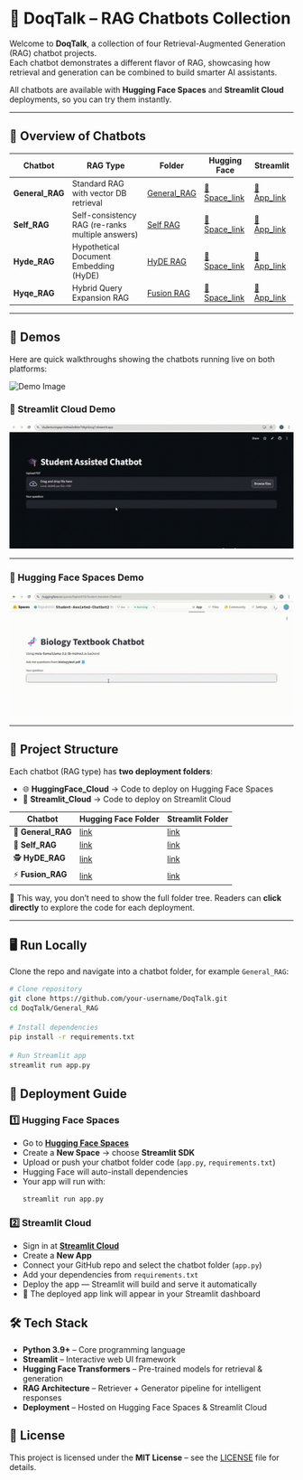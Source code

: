 # 🤖 DoqTalk – RAG Chatbots Collection  

Welcome to **DoqTalk**, a collection of four Retrieval-Augmented Generation (RAG) chatbot projects.  
Each chatbot demonstrates a different flavor of RAG, showcasing how retrieval and generation can be combined to build smarter AI assistants.  

All chatbots are available with **Hugging Face Spaces** and **Streamlit Cloud** deployments, so you can try them instantly.  

---

## 📌 Overview of Chatbots  

| Chatbot | RAG Type | Folder | Hugging Face | Streamlit |
|---------|----------|--------|--------------|------------|
| **General_RAG** | Standard RAG with vector DB retrieval | [General_RAG](./General_Rag) |[🔗 Space_link](https://huggingface.co/spaces/Rajesh010/Student-Assisted-Chatbot2) | [🔗 App_link](https://studentusingapi-bdtea2s4ktsr7dtgnbrug7.streamlit.app/) |
| **Self_RAG** | Self-consistency RAG (re-ranks multiple answers) | [Self RAG](./Self_Rag) | [🔗 Space_link](#) | [🔗 App_link](#) |
| **Hyde_RAG** | Hypothetical Document Embedding (HyDE) | [HyDE RAG](./HyDE_Rag) | [🔗 Space_link](https://huggingface.co/spaces/Rishitha3/HyDE) | [🔗 App_link](#) |
| **Hyqe_RAG** | Hybrid Query Expansion RAG | [Fusion RAG](./Fusion_Rag) | [🔗 Space_link](https://huggingface.co/spaces/TrishaThanmai/Fusion_Rag) | [🔗 App_link](https://fusionrag-xyt8ey2tbb6ubocziz856h.streamlit.app/) |
 

---

## 🎥 Demos  

Here are quick walkthroughs showing the chatbots running live on both platforms:  

![Demo Image](./images/Rag.png)


### 🚀 Streamlit Cloud Demo  
![Streamlit Demo](./assets/Stream_lit.gif)  

---

### 🤗 Hugging Face Spaces Demo  
![Hugging Face Demo](./assets/Hugging_face.gif)  


---

## 📂 Project Structure  

Each chatbot (RAG type) has **two deployment folders**:  
- 🌐 **HuggingFace_Cloud** → Code to deploy on Hugging Face Spaces  
- 🚀 **Streamlit_Cloud** → Code to deploy on Streamlit Cloud  

| Chatbot      | Hugging Face Folder | Streamlit Folder |
|--------------|----------------------|------------------|
| 🤖 **General_RAG** | [link](./General_Rag/HuggingFace%20cloud) | [link](./General_Rag/Streamlit%20cloud) |
| 🧠 **Self_RAG**   | [link](./Self_Rag/HuggingFace%20Cloud) | [link](./Self_Rag/Streamlit%20Cloud) |
| 🕵️ **HyDE_RAG**   | [link](./HyDE_Rag/HuggingFace%20Cloud) | [link](./HyDE_Rag/Streamlit%20Cloud) |
| ⚡ **Fusion_RAG**   | [link](./Fusion_Rag/HuggingFace%20Cloud) | [link](./Fusion_Rag/Streamlit%20Cloud) |

📌 This way, you don’t need to show the full folder tree. Readers can **click directly** to explore the code for each deployment.


---

## 🖥️ Run Locally  

Clone the repo and navigate into a chatbot folder, for example `General_RAG`:  

```bash
# Clone repository
git clone https://github.com/your-username/DoqTalk.git
cd DoqTalk/General_RAG

# Install dependencies
pip install -r requirements.txt

# Run Streamlit app
streamlit run app.py
```


## 🚀 Deployment Guide  

### 1️⃣ Hugging Face Spaces  
- Go to **[Hugging Face Spaces](https://huggingface.co/spaces)**  
- Create a **New Space** → choose **Streamlit SDK**  
- Upload or push your chatbot folder code (`app.py`, `requirements.txt`)  
- Hugging Face will auto-install dependencies  
- Your app will run with:  
  ```bash
  streamlit run app.py
  ```
### 2️⃣ Streamlit Cloud  
- Sign in at **[Streamlit Cloud](https://streamlit.io/cloud)**  
- Create a **New App**  
- Connect your GitHub repo and select the chatbot folder (`app.py`)  
- Add your dependencies from `requirements.txt`  
- Deploy the app — Streamlit will build and serve it automatically  
- 🔗 The deployed app link will appear in your Streamlit dashboard 

## 🛠️ Tech Stack  

- **Python 3.9+** – Core programming language  
- **Streamlit** – Interactive web UI framework  
- **Hugging Face Transformers** – Pre-trained models for retrieval & generation  
- **RAG Architecture** – Retriever + Generator pipeline for intelligent responses  
- **Deployment** – Hosted on Hugging Face Spaces & Streamlit Cloud

## 📜 License  

This project is licensed under the **MIT License** – see the [LICENSE](./LICENSE) file for details.    




